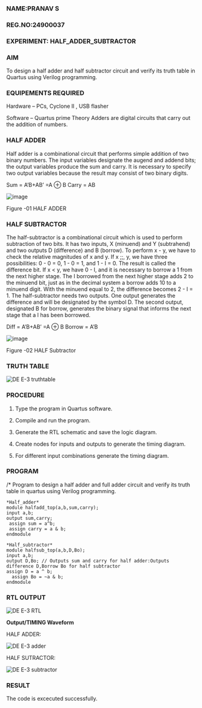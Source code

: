 ### NAME:PRANAV S
### REG.NO:24900037
### EXPERIMENT: HALF_ADDER_SUBTRACTOR

### AIM

To design a half adder and half subtractor circuit and verify its truth table in Quartus using Verilog programming.

### EQUIPEMENTS REQUIRED

Hardware – PCs, Cyclone II , USB flasher 

Software – Quartus prime Theory Adders are digital circuits that carry out the addition of numbers.

### HALF ADDER
Half adder is a combinational circuit that performs simple addition of two binary numbers. The input variables designate the augend and addend bits; the output variables produce the sum and carry. It is necessary to specify two output variables because the result may consist of two binary digits.

Sum = A’B+AB’ =A ⊕ B Carry = AB

![image](https://github.com/naavaneetha/HALF_ADDER_SUBTRACTOR/assets/154305477/bd4a0b2c-cdbc-4184-ab08-81578f121e1f)

Figure -01 HALF ADDER

### HALF SUBTRACTOR
The half-subtractor is a combinational circuit which is used to perform subtraction of two bits. It has two inputs, X (minuend) and Y (subtrahend) and two outputs D (difference) and B (borrow). To perform x - y, we have to check the relative magnitudes of x and y. If x ;;, y, we have three possibilities: 0 - 0 = 0, 1 - 0 = 1, and 1 - I = 0. The result is called the difference bit. If x < y, we have 0 - I, and it is necessary to borrow a 1 from the next higher stage. The I borrowed from the next higher stage adds 2 to the minuend bit, just as in the decimal system a borrow adds 10 to a minuend digit. With the minuend equal to 2, the difference becomes 2 - I = 1. The half-subtractor needs two outputs. One output generates the difference and will be designated by the symbol D. The second output, designated B for borrow, generates the binary signal that informs the next stage that a I has been borrowed. 

Diff = A’B+AB’ =A ⊕ B
Borrow = A’B

 ![image](https://github.com/naavaneetha/HALF_ADDER_SUBTRACTOR/assets/154305477/d76b099c-513f-4e7c-843a-e2fd028a531a)

Figure -02 HALF Subtractor

### TRUTH TABLE
![DE E-3 truthtable](https://github.com/04Varsha/HALF_ADDER_SUBTRACTOR/assets/149035374/c06bba9c-9c1e-4e92-a1e3-869583ce44c7)

### PROCEDURE

1.	Type the program in Quartus software.

2.	Compile and run the program.

3.	Generate the RTL schematic and save the logic diagram.

4.	Create nodes for inputs and outputs to generate the timing diagram.

5.	For different input combinations generate the timing diagram.


### PROGRAM
/* Program to design a half adder and full adder circuit and verify its truth table in quartus using Verilog programming.
```
*Half_adder*
module halfadd_top(a,b,sum,carry);
input a,b;
output sum,carry; 
 assign sum = a^b;
 assign carry = a & b;
endmodule

*Half_subtractor*
module halfsub_top(a,b,D,Bo);
input a,b;
output D,Bo; // Outputs sum and carry for half adder:Outputs difference D,Borrow Bo for half subtractor
assign D = a ^ b;
  assign Bo = ~a & b;
endmodule

```


### RTL OUTPUT
![DE E-3 RTL](https://github.com/04Varsha/HALF_ADDER_SUBTRACTOR/assets/149035374/4146d7c9-565b-4389-b8a2-54118b2c261e)

**Output/TIMING Waveform**

HALF ADDER:

![DE E-3 adder](https://github.com/04Varsha/HALF_ADDER_SUBTRACTOR/assets/149035374/8efe7503-fea8-4272-bf8b-0e334e95cdb1)

HALF SUTRACTOR:

![DE E-3 subtractor](https://github.com/04Varsha/HALF_ADDER_SUBTRACTOR/assets/149035374/5bd0588f-6b33-4352-bfb0-2e33f3f77f13)


### RESULT
The code is excecuted successfully.
